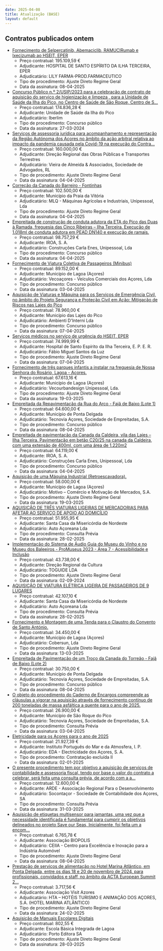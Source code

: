```yaml
---
date: 2025-04-08
title: Atualização (BASE)
layout: default
---
```

## Contratos publicados ontem

* [Fornecimento de Selpercatinib, Abemaciclib, RAMUCIRumab e Ixecizumab ao HSEIT, EPER](https://www.base.gov.pt/Base4/pt/detalhe/?type=contratos&id=11334298)
  * Preço contratual: 195.109,59 €
  * Adjudicante: HOSPITAL DE SANTO ESPÍRITO DA ILHA TERCEIRA, EPER
  * Adjudicatário: LILY FARMA-PROD.FARMACEUTICO
  * Tipo de procedimento: Ajuste Direto Regime Geral
  * Data da assinatura: 08-04-2025
* [Concurso Público n.º 2/USIP/2023 para a celebração de contrato de aquisição do serviço de higienização e limpeza , para a Unidade de Saúde da Ilha do Pico, no Centro de Saúde de São Roque, Centro de S...](https://www.base.gov.pt/Base4/pt/detalhe/?type=contratos&id=11333822)
  * Preço contratual: 174.836,28 €
  * Adjudicante: Unidade de Saúde da Ilha do Pico
  * Adjudicatário: Iberlim
  * Tipo de procedimento: Concurso público
  * Data da assinatura: 27-03-2024
* [Serviços de assessoria jurídica para acompanhamento e representação da Região Autónoma dos Açores no âmbito da ação arbitral relativa ao impacto da pandemia causada pela Covid-19 na execução do Contra...](https://www.base.gov.pt/Base4/pt/detalhe/?type=contratos&id=11335367)
  * Preço contratual: 160.000,00 €
  * Adjudicante: Direção Regional das Obras Públicas e Transportes Terrestres
  * Adjudicatário: Vieira de Almeida & Associados, Sociedade de Advogados, RL
  * Tipo de procedimento: Ajuste Direto Regime Geral
  * Data da assinatura: 04-04-2025
* [Correção da Canada do Barreiro - Fontinhas](https://www.base.gov.pt/Base4/pt/detalhe/?type=contratos&id=11334397)
  * Preço contratual: 102.500,00 €
  * Adjudicante: Município da Praia da Vitória
  * Adjudicatário:  MLQ - Máquinas Agrícolas e Industriais, Unipessoal,  Lda
  * Tipo de procedimento: Ajuste Direto Regime Geral
  * Data da assinatura: 04-04-2025
* [Empreitada de construção de conduta adutora da ETA do Pico das Duas à Ramada, freguesia das Cinco Ribeiras – Ilha Terceira. Execução de 1.018ml de conduta adutora em PEAD DN140 e execução de ramais.](https://www.base.gov.pt/Base4/pt/detalhe/?type=contratos&id=11335311)
  * Preço contratual: 98.757,29 €
  * Adjudicante: IROA, S. A.
  * Adjudicatário: Construções Carla Enes, Unipessoal, Lda
  * Tipo de procedimento: Concurso público
  * Data da assinatura: 04-04-2025
* [Fornecimento de Viatura Coletiva de Passageiros (Minibus)](https://www.base.gov.pt/Base4/pt/detalhe/?type=contratos&id=11335098)
  * Preço contratual: 89.152,00 €
  * Adjudicante: Município de Lagoa (Açores)
  * Adjudicatário: Vecoaçores - Veículos Comerciais dos Açores, Lda
  * Tipo de procedimento: Concurso público
  * Data da assinatura: 03-04-2025
* [Aquisição de Viaturas e Máquina para os Serviços de Emergência Civil, no âmbito do Projeto Segurança e Proteção Civil em Ação: Mitigação de Riscos nas Lajes do Pico](https://www.base.gov.pt/Base4/pt/detalhe/?type=contratos&id=11333587)
  * Preço contratual: 78.960,00 €
  * Adjudicante: Município das Lajes do Pico
  * Adjudicatário: Ambienti D'Interni Lda
  * Tipo de procedimento: Concurso público
  * Data da assinatura: 07-04-2025
* [Serviços médicos no serviço de urgência do HSEIT, EPER](https://www.base.gov.pt/Base4/pt/detalhe/?type=contratos&id=11334014)
  * Preço contratual: 74.999,99 €
  * Adjudicante: Hospital de Santo Espírito da Ilha Terceira, E. P. E. R.
  * Adjudicatário: Fábio Miguel Santos da Luz
  * Tipo de procedimento: Ajuste Direto Regime Geral
  * Data da assinatura: 07-04-2025
* [Fornecimento de três parques infantis a instalar na freguesia de Nossa Senhora do Rosário, Lagoa - Açores.](https://www.base.gov.pt/Base4/pt/detalhe/?type=contratos&id=11334354)
  * Preço contratual: 67.613,16 €
  * Adjudicante: Município de Lagoa (Açores)
  * Adjudicatário: Vecourbandesign Unipessoal, Lda.
  * Tipo de procedimento: Ajuste Direto Regime Geral
  * Data da assinatura: 19-03-2025
* [Empreitada da Repavimentação da Rua do Arco - Fajã de Baixo (Lote 1)](https://www.base.gov.pt/Base4/pt/detalhe/?type=contratos&id=11334171)
  * Preço contratual: 64.600,00 €
  * Adjudicante: Município de Ponta Delgada
  * Adjudicatário: Tecnovia Açores, Sociedade de Empreitadas, S.A.
  * Tipo de procedimento: Concurso público
  * Data da assinatura: 08-04-2025
* [Empreitada de pavimentação da Canada da Caldeira, vila das Lajes – Ilha Terceira. Pavimentação em betão C20/25 na canada da Caldeira, com uma extensão de 400ml, com uma área de 1.220m2](https://www.base.gov.pt/Base4/pt/detalhe/?type=contratos&id=11334876)
  * Preço contratual: 64.119,00 €
  * Adjudicante: IROA, S. A.
  * Adjudicatário: Construções Carla Enes, Unipessoal, Lda
  * Tipo de procedimento: Concurso público
  * Data da assinatura: 04-04-2025
* [Aquisição de uma Máquina Industrial (Retroescavadora).](https://www.base.gov.pt/Base4/pt/detalhe/?type=contratos&id=11334735)
  * Preço contratual: 58.000,00 €
  * Adjudicante: Município de Lagoa (Açores)
  * Adjudicatário: Motivo – Comércio e Motivação de Mercados, S.A.
  * Tipo de procedimento: Ajuste Direto Regime Geral
  * Data da assinatura: 19-03-2025
* [AQUISIÇÃO DE TRÊS VIATURAS LIGEIRAS DE MERCADORIAS PARA AFETAR AO SERVIÇO DE APOIO AO DOMICÍLIO](https://www.base.gov.pt/Base4/pt/detalhe/?type=contratos&id=11335467)
  * Preço contratual: 51.955,95 €
  * Adjudicante: Santa Casa da Misericórdia de Nordeste
  * Adjudicatário: Auto Açoreana Lda
  * Tipo de procedimento: Consulta Prévia
  * Data da assinatura: 28-02-2025
* [Implementação do Sistema de Áudio Guia do Museu do Vinho e no Museu dos Baleeiros - ProMuseus 2023 - Área 7 - Acessibilidade e Inclusão](https://www.base.gov.pt/Base4/pt/detalhe/?type=contratos&id=11335177)
  * Preço contratual: 43.738,00 €
  * Adjudicante: Direção Regional da Cultura
  * Adjudicatário: TOGUIDE LDA
  * Tipo de procedimento: Ajuste Direto Regime Geral
  * Data da assinatura: 02-09-2024
* [AQUISIÇÃO DE VIATURA ELÉTRICA LIGEIRA DE PASSAGEIROS DE 9 LUGARES](https://www.base.gov.pt/Base4/pt/detalhe/?type=contratos&id=11335242)
  * Preço contratual: 42.107,10 €
  * Adjudicante: Santa Casa da Misericórdia de Nordeste
  * Adjudicatário: Auto Açoreana Lda
  * Tipo de procedimento: Consulta Prévia
  * Data da assinatura: 28-02-2025
* [Fornecimento e Montagem de uma Tenda para o Claustro do Convento de Santo António.](https://www.base.gov.pt/Base4/pt/detalhe/?type=contratos&id=11335497)
  * Preço contratual: 34.450,00 €
  * Adjudicante: Município de Lagoa (Açores)
  * Adjudicatário: Cobersun, Lda
  * Tipo de procedimento: Ajuste Direto Regime Geral
  * Data da assinatura: 13-03-2025
* [Empreitada de Pavimentação de um Troço da Canada do Torreão - Fajã de Baixo (Lote 2)](https://www.base.gov.pt/Base4/pt/detalhe/?type=contratos&id=11334184)
  * Preço contratual: 30.750,00 €
  * Adjudicante: Município de Ponta Delgada
  * Adjudicatário: Tecnovia Açores, Sociedade de Empreitadas, S.A.
  * Tipo de procedimento: Concurso público
  * Data da assinatura: 08-04-2025
* [O objeto do procedimento do Caderno de Encargos compreende as cláusulas a vigorar na aquisição através de fornecimento contínuo de 200 toneladas de massa asfáltica a quente para o ano de 2025.](https://www.base.gov.pt/Base4/pt/detalhe/?type=contratos&id=11334510)
  * Preço contratual: 26.900,00 €
  * Adjudicante: Município de São Roque do Pico
  * Adjudicatário: Tecnovia Açores, Sociedade de Empreitadas, S.A.
  * Tipo de procedimento: Consulta Prévia
  * Data da assinatura: 03-04-2025
* [Eletricidade para os Açores para o ano de 2025](https://www.base.gov.pt/Base4/pt/detalhe/?type=contratos&id=11334393)
  * Preço contratual: 21.927,39 €
  * Adjudicante: Instituto Português do Mar e da Atmosfera, I. P.
  * Adjudicatário: EDA - Electricidade dos Açores, S. A.
  * Tipo de procedimento: Contratação excluída II
  * Data da assinatura: 02-01-2025
* [O presente procedimento tem por objetivo a aquisição de serviços  de contabilidade e assessoria fiscal, tendo por base o valor do contrato a celebrar, será feita uma consulta prévia, de acordo com a a...](https://www.base.gov.pt/Base4/pt/detalhe/?type=contratos&id=11334266)
  * Preço contratual: 12.600,00 €
  * Adjudicante: ARDE - Associação Regional Para o Desenvolvimento
  * Adjudicatário: Socontaçor - Sociedade de Contabilidade dos Açores, SA
  * Tipo de procedimento: Consulta Prévia
  * Data da assinatura: 31-03-2025
* [Aquisição de etiquetas multisensor para jamantas, uma vez que a necessidade identificada é fundamental para cumprir os objetivos delineados no projeto Save our Seas, Inicialmente, foi feita um a encom...](https://www.base.gov.pt/Base4/pt/detalhe/?type=contratos&id=11335372)
  * Preço contratual: 6.765,78 €
  * Adjudicante: Associação BIOPOLIS
  * Adjudicatário: CEIIA - Centro para Excelência e Inovação para a Indústria Automóvel
  * Tipo de procedimento: Ajuste Direto Regime Geral
  * Data da assinatura: 08-04-2025
* [Prestação de serviços de alimentação no Hotel Marina Atlântico, em Ponta Delgada, entre os dias 18 e 20 de novembro de 2024, para profissionais, convidados e staff, no âmbito da ACTA European Summit 2...](https://www.base.gov.pt/Base4/pt/detalhe/?type=contratos&id=11334426)
  * Preço contratual: 3.717,56 €
  * Adjudicante: Associação Visit Azores
  * Adjudicatário: HTA – HOTÉIS TURISMO E ANIMAÇÃO DOS AÇORES, S.A. (HOTEL MARINA ATLÂNTICO)
  * Tipo de procedimento: Ajuste Direto Regime Geral
  * Data da assinatura: 24-02-2025
* [Aquisição de Manuais Escolares Digitais](https://www.base.gov.pt/Base4/pt/detalhe/?type=contratos&id=11335162)
  * Preço contratual: 802,55 €
  * Adjudicante: Escola Básica Integrada de Lagoa
  * Adjudicatário: Porto Editora SA
  * Tipo de procedimento: Ajuste Direto Regime Geral
  * Data da assinatura: 28-03-2025

